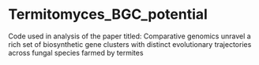 # Termitomyces_BGC_potential

Code used in analysis of the paper titled: Comparative genomics unravel a rich set of biosynthetic gene clusters with distinct evolutionary trajectories across fungal species farmed by termites
